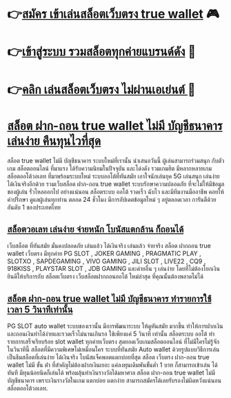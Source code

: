 # 👉[สมัคร เข้าเล่นสล็อตเว็บตรง true wallet](https://shorturl.asia/HzhEx "สมัคร เข้าเล่นสล็อตเว็บตรง true wallet") 🎮
# 👉[เข้าสู่ระบบ รวมสล็อตทุกค่ายแบรนด์ดัง](https://shorturl.asia/HzhEx "เข้าสู่ระบบ รวมสล็อตทุกค่ายแบรนด์ดัง") 👾
# 👉[คลิก เล่นสล็อตเว็บตรง ไม่ผ่านเอเย่นต์ ](https://shorturl.asia/HzhEx "คลิก เล่นสล็อตเว็บตรง ไม่ผ่านเอเย่นต์ ")🎰

# [สล็อต ฝาก-ถอน true wallet ไม่มี บัญชีธนาคาร เล่นง่าย คืนทุนไวที่สุด](https://shorturl.asia/HzhEx "สล็อต ฝาก-ถอน true wallet ไม่มี บัญชีธนาคาร เล่นง่าย คืนทุนไวที่สุด")
สล็อต true wallet ไม่มี บัญชีธนาคาร ระบบใหม่ที่เรานั้น นำเสนอวันนี้ ผู้เล่นสามารถร่วมสนุก กับตัวเกม สล็อตออนไลน์ ที่มาแรง ได้รับความนิยมในปัจจุบัน และโด่งดัง รวมเกมฮิต มีหลากหลายเกม สล็อตออโต้วอเลท ที่มาพร้อมระบบใหม่ ระบบออโต้ที่ทันสมัย เอาใจนักเล่นยุค 5G เล่นสนุก เล่นง่ายได้เงินจริงอีกด้วย รวมเว็บสล็อต ฝาก-ถอน true wallet ระบบรักษาความปลอดภัย ที่จะไม่ให้มีข้อมูลของผู้เล่น รั่วไหลออกไป อย่างแน่นอน สล็อตระบบ ออโต้ รวดเร็ว ฉับไว และมีทีมงานมืออาชีพ คอยให้คำปรึกษา ดูแลผู้เล่นทุกท่าน ตลอด 24 ชั่วโมง มีการอัปเดตข้อมูลใหม่ ๆ อยู่ตลอดเวลา การันตีด้วยอันดับ 1 ของประเทศไทย

## [สล็อตวอเลท เล่นง่าย จ่ายหนัก โบนัสแตกล้าน ก็ถอนได้](https://shorturl.asia/HzhEx "สล็อตวอเลท เล่นง่าย จ่ายหนัก โบนัสแตกล้าน ก็ถอนได้")
เว็บสล็อต ที่ทันสมัย มั่นคงปลอดภัย เล่นแล้ว ได้เงินจริง เล่นแล้ว จ่ายจริง สล็อต ฝากถอน true wallet เว็บตรง มีทุกค่าย PG SLOT , JOKER GAMING , PRAGMATIC PLAY , SLOTXO , SAPDEGAMING , VIVO GAMING , JILI SLOT , LIVE22 , CQ9 , 918KISS , PLAYSTAR SLOT , JDB GAMING และค่ายอื่น ๆ เล่นง่าย โดยที่ไม่ต้องโยกเงิน ยินดีให้บริการกับ สล็อตเว็บตรง เว็บสล็อตฝากถอนออโต้ ใหม่ล่าสุด ที่คุณนั้นต้องพลาดไม่ได้

## [สล็อต ฝาก-ถอน true wallet ไม่มี บัญชีธนาคาร ทำรายการใช้เวลา 5 วินาทีเท่านั้น](https://shorturl.asia/HzhEx "สล็อต ฝาก-ถอน true wallet ไม่มี บัญชีธนาคาร ทำรายการใช้เวลา 5 วินาทีเท่านั้น")
PG SLOT auto wallet ระบบของเรานั้น มีการพัฒนาระบบ ให้ดูทันสมัย มากขึ้น ทำให้การฝากเงิน และถอนเงินทำได้ง่ายและรวดเร็วไม่นานเกินรอ ใช้เพียงแค่ 5 วินาที เท่านั้น สล็อตระบบ ออโต้ ทำรายการเสร็จเรียบร้อย slot wallet ทุกค่ายเว็บตรง สุดยอดเว็บเกมสล็อตออนไลน์ ที่ไม่มีใครไม่รู้จักในวินาทีนี้ สล็อตที่มีความพิเศษไม่เหมือนใคร ระบบที่ทันสมัย Auto wallet ด้วยรูปแบบวิธีการเล่น เป็นธีมสล็อตที่เล่นง่าย ได้เงินจริง โบนัสแจ็คพอตแตกบ่อยที่สุด สล็อต เว็บตรง ฝาก-ถอน true wallet ไม่มี ขั้น ต่ํา ที่สำคัญไม่ต้องฝากเงินเยอะ แค่ลงทุนเดิมพันขั้นต่ำ 1 บาท ก็สามารถเข้าเล่น ได้ทันที มีทุนน้อยนิดก็เล่นได้ พร้อมลุ้นทำเงินรางวัลได้มหาศาล สล็อต ฝาก-ถอน true wallet ไม่มี บัญชีธนาคาร เพราะเงินรางวัลในเกม แตกบ่อย แตกง่าย สามารถสมัครได้เลยรับรองไม่ผิดหวังแน่นอน สล็อตออโต้วอเลท.
